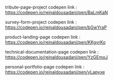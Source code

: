 tribute-page-project codepen link : https://codepen.io/reinaldousadani/pen/BaLmKaN

survey-form-project codepen link : https://codepen.io/reinaldousadani/pen/bGwYraP

product-landing-page codepen link : https://codepen.io/reinaldousadani/pen/KKgyrKo

technical-documentation-page codepen link : https://codepen.io/reinaldousadani/pen/YzGEmoJ

personal-portfolio-page codepen link : https://codepen.io/reinaldousadani/pen/yLapyxe